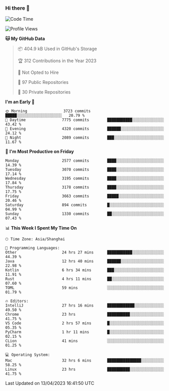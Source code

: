 ### Hi there 👋

<!--
**qbosen/qbosen** is a ✨ _special_ ✨ repository because its `README.md` (this file) appears on your GitHub profile.

Here are some ideas to get you started:

- 🔭 I’m currently working on ...
- 🌱 I’m currently learning ...
- 👯 I’m looking to collaborate on ...
- 🤔 I’m looking for help with ...
- 💬 Ask me about ...
- 📫 How to reach me: ...
- 😄 Pronouns: ...
- ⚡ Fun fact: ...
-->

<!--START_SECTION:waka-->
![Code Time](http://img.shields.io/badge/Code%20Time-1%2C840%20hrs%204%20mins-blue)

![Profile Views](http://img.shields.io/badge/Profile%20Views-4-blue)

**🐱 My GitHub Data** 

> 📦 404.9 kB Used in GitHub's Storage 
 > 
> 🏆 312 Contributions in the Year 2023
 > 
> 🚫 Not Opted to Hire
 > 
> 📜 97 Public Repositories 
 > 
> 🔑 30 Private Repositories 
 > 
**I'm an Early 🐤** 

```text
🌞 Morning                3723 commits        █████░░░░░░░░░░░░░░░░░░░░   20.79 % 
🌆 Daytime                7775 commits        ███████████░░░░░░░░░░░░░░   43.42 % 
🌃 Evening                4320 commits        ██████░░░░░░░░░░░░░░░░░░░   24.12 % 
🌙 Night                  2089 commits        ███░░░░░░░░░░░░░░░░░░░░░░   11.67 % 
```
📅 **I'm Most Productive on Friday** 

```text
Monday                   2577 commits        ████░░░░░░░░░░░░░░░░░░░░░   14.39 % 
Tuesday                  3070 commits        ████░░░░░░░░░░░░░░░░░░░░░   17.14 % 
Wednesday                3195 commits        ████░░░░░░░░░░░░░░░░░░░░░   17.84 % 
Thursday                 3178 commits        ████░░░░░░░░░░░░░░░░░░░░░   17.75 % 
Friday                   3663 commits        █████░░░░░░░░░░░░░░░░░░░░   20.46 % 
Saturday                 894 commits         █░░░░░░░░░░░░░░░░░░░░░░░░   04.99 % 
Sunday                   1330 commits        ██░░░░░░░░░░░░░░░░░░░░░░░   07.43 % 
```


📊 **This Week I Spent My Time On** 

```text
🕑︎ Time Zone: Asia/Shanghai

💬 Programming Languages: 
Other                    24 hrs 27 mins      ███████████░░░░░░░░░░░░░░   44.39 % 
Java                     12 hrs 40 mins      ██████░░░░░░░░░░░░░░░░░░░   22.98 % 
Kotlin                   6 hrs 34 mins       ███░░░░░░░░░░░░░░░░░░░░░░   11.91 % 
Rust                     4 hrs 11 mins       ██░░░░░░░░░░░░░░░░░░░░░░░   07.60 % 
TOML                     59 mins             ░░░░░░░░░░░░░░░░░░░░░░░░░   01.79 % 

🔥 Editors: 
IntelliJ                 27 hrs 16 mins      ████████████░░░░░░░░░░░░░   49.50 % 
Chrome                   23 hrs              ██████████░░░░░░░░░░░░░░░   41.75 % 
VS Code                  2 hrs 57 mins       █░░░░░░░░░░░░░░░░░░░░░░░░   05.35 % 
PyCharm                  1 hr 11 mins        █░░░░░░░░░░░░░░░░░░░░░░░░   02.15 % 
CLion                    41 mins             ░░░░░░░░░░░░░░░░░░░░░░░░░   01.25 % 

💻 Operating System: 
Mac                      32 hrs 6 mins       ███████████████░░░░░░░░░░   58.25 % 
Linux                    23 hrs              ██████████░░░░░░░░░░░░░░░   41.75 % 
```


 Last Updated on 13/04/2023 16:41:50 UTC
<!--END_SECTION:waka-->
